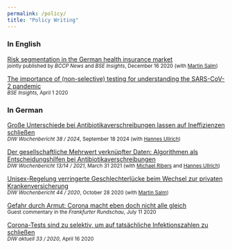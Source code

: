 ```yaml
---
permalink: /policy/
title: "Policy Writing"
---
```


### In English

[Risk segmentation in the German health insurance market](https://www.bccp-berlin.de/news/news-detailview/risk-segmentation-in-the-german-health-insurance-market) <br/>
<small>jointly published by *BCCP News* and *BSE Insights*, December 16 2020 (with [Martin Salm])
</small>  

[The importance of (non-selective) testing for understanding the SARS-CoV-2 pandemic](https://berlin-econ.de/bse-sars-cov-2/huang-importance-testing) <br/>
<small>*BSE Insights*, April 1 2020</small> 


### In German
[Große Unterschiede bei Antibiotikaverschreibungen lassen auf Ineffizienzen schließen](https://www.diw.de/sixcms/detail.php?id=diw_01.c.914530.de) <br/>
<small>*DIW Wochenbericht 38 / 2024*, September 18 2024 (with [Hannes Ullrich])
</small>

[Der gesellschaftliche Mehrwert verknüpfter Daten: Algorithmen als Entscheidungshilfen bei Antibiotikaverschreibungen](https://www.diw.de/de/diw_01.c.814365.de/publikationen/wochenberichte/2021_13_1/der_gesellschaftliche_mehrwert_verknuepfter_daten__algorithmen_als_entscheidungshilfen_bei_antibiotikaverschreibungen.html) <br/>
<small>*DIW Wochenbericht 13/14 / 2021*, March 31 2021 (with [Michael Ribers] and [Hannes Ullrich])
</small>

[Unisex-Regelung verringerte Geschlechterl&uuml;cke beim Wechsel zur privaten Krankenversicherung](https://www.diw.de/de/diw_01.c.801464.de/publikationen/wochenberichte/2020_44_1/unisex-regelung_verringerte_geschlechterluecke_beim_wechsel_zur_privaten_krankenversicherung.html) <br/>
<small>*DIW Wochenbericht 44 / 2020*, October 28 2020 (with [Martin Salm])
</small>

[Gefahr durch Armut: Corona macht eben doch nicht alle gleich](https://www.fr.de/meinung/gefahr-durch-armut-corona-macht-eben-doch-nicht-alle-gleich-13829007.html) <br/>
<small>Guest commentary in the *Frankfurter Rundschau*, July 11 2020 </small>

[Corona-Tests sind zu selektiv, um auf tats&auml;chliche Infektionszahlen zu schlie&szlig;en](https://www.diw.de/de/diw_01.c.760925.de/publikationen/diw_aktuell/2020_0033/corona-tests_sind_zu_selektiv__um_auf_tatsaechliche_infektionszahlen_zu_schliessen.html) <br/>
<small>*DIW aktuell 33 / 2020*, April 16 2020 </small>


[Martin Salm]: <https://www.tilburguniversity.edu/staff/m-salm>
[Hannes Ullrich]: <https://hannesullrich.com/>
[Michael Ribers]: <https://www.economics.ku.dk/staff/vip/?pure=en/persons/246289>
